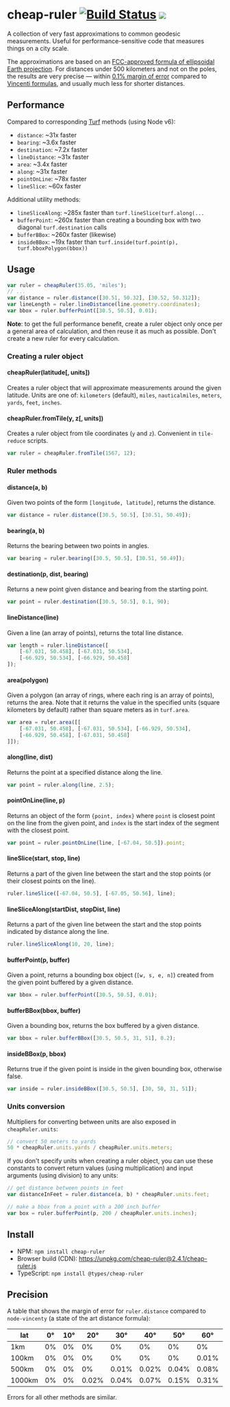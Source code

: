 # cheap-ruler [![Build Status](https://travis-ci.org/mapbox/cheap-ruler.svg?branch=master)](https://travis-ci.org/mapbox/cheap-ruler) [![](https://img.shields.io/badge/simply-awesome-brightgreen.svg)](https://github.com/mourner/projects)

A collection of very fast approximations to common geodesic measurements.
Useful for performance-sensitive code that measures things on a city scale.

The approximations are based on an [FCC-approved formula of ellipsoidal Earth projection](https://www.gpo.gov/fdsys/pkg/CFR-2005-title47-vol4/pdf/CFR-2005-title47-vol4-sec73-208.pdf).
For distances under 500 kilometers and not on the poles,
the results are very precise — within [0.1% margin of error](#precision)
compared to [Vincenti formulas](https://en.wikipedia.org/wiki/Vincenty%27s_formulae),
and usually much less for shorter distances.

## Performance

Compared to corresponding [Turf](http://turfjs.org/) methods (using Node v6):

- `distance`: ~31x faster
- `bearing`: ~3.6x faster
- `destination`: ~7.2x faster
- `lineDistance`: ~31x faster
- `area`: ~3.4x faster
- `along`: ~31x faster
- `pointOnLine`: ~78x faster
- `lineSlice`: ~60x faster

Additional utility methods:

- `lineSliceAlong`: ~285x faster than `turf.lineSlice(turf.along(...`
- `bufferPoint`: ~260x faster than creating a bounding box with two diagonal `turf.destination` calls
- `bufferBBox`: ~260x faster (likewise)
- `insideBBox`: ~19x faster than `turf.inside(turf.point(p), turf.bboxPolygon(bbox))`

## Usage

```js
var ruler = cheapRuler(35.05, 'miles');
// ...
var distance = ruler.distance([30.51, 50.32], [30.52, 50.312]);
var lineLength = ruler.lineDistance(line.geometry.coordinates);
var bbox = ruler.bufferPoint([30.5, 50.5], 0.01);
```

**Note**: to get the full performance benefit,
create a ruler object only once per a general area of calculation,
and then reuse it as much as possible.
Don't create a new ruler for every calculation.

### Creating a ruler object

#### cheapRuler(latitude[, units])

Creates a ruler object that will approximate measurements around the given latitude.
Units are one of: `kilometers` (default), `miles`, `nauticalmiles`, `meters`, `yards`, `feet`, `inches`.

#### cheapRuler.fromTile(y, z[, units])

Creates a ruler object from tile coordinates (`y` and `z`). Convenient in `tile-reduce` scripts.

```js
var ruler = cheapRuler.fromTile(1567, 12);
```

### Ruler methods

#### distance(a, b)

Given two points of the form `[longitude, latitude]`, returns the distance.

```js
var distance = ruler.distance([30.5, 50.5], [30.51, 50.49]);
```

#### bearing(a, b)

Returns the bearing between two points in angles.

```js
var bearing = ruler.bearing([30.5, 50.5], [30.51, 50.49]);
```

#### destination(p, dist, bearing)

Returns a new point given distance and bearing from the starting point.

```js
var point = ruler.destination([30.5, 50.5], 0.1, 90);
```

#### lineDistance(line)

Given a line (an array of points), returns the total line distance.

```js
var length = ruler.lineDistance([
    [-67.031, 50.458], [-67.031, 50.534],
    [-66.929, 50.534], [-66.929, 50.458]
]);
```

#### area(polygon)

Given a polygon (an array of rings, where each ring is an array of points), returns the area.
Note that it returns the value in the specified units
(square kilometers by default) rather than square meters as in `turf.area`.

```js
var area = ruler.area([[
    [-67.031, 50.458], [-67.031, 50.534], [-66.929, 50.534],
    [-66.929, 50.458], [-67.031, 50.458]
]]);
```

#### along(line, dist)

Returns the point at a specified distance along the line.

```js
var point = ruler.along(line, 2.5);
```

#### pointOnLine(line, p)

Returns an object of the form `{point, index}` where `point` is closest point on the line from the given point,
and `index` is the start index of the segment with the closest point.

```js
var point = ruler.pointOnLine(line, [-67.04, 50.5]).point;
```

#### lineSlice(start, stop, line)

Returns a part of the given line between the start and the stop points (or their closest points on the line).

```js
ruler.lineSlice([-67.04, 50.5], [-67.05, 50.56], line);
```

#### lineSliceAlong(startDist, stopDist, line)

Returns a part of the given line between the start and the stop points indicated by distance along the line.

```js
ruler.lineSliceAlong(10, 20, line);
```

#### bufferPoint(p, buffer)

Given a point, returns a bounding box object (`[w, s, e, n]`) created from the given point buffered by a given distance.

```js
var bbox = ruler.bufferPoint([30.5, 50.5], 0.01);
```

#### bufferBBox(bbox, buffer)

Given a bounding box, returns the box buffered by a given distance.

```js
var bbox = ruler.bufferBBox([30.5, 50.5, 31, 51], 0.2);
```

#### insideBBox(p, bbox)

Returns true if the given point is inside in the given bounding box, otherwise false.

```js
var inside = ruler.insideBBox([30.5, 50.5], [30, 50, 31, 51]);
```

### Units conversion

Multipliers for converting between units are also exposed in `cheapRuler.units`:

```js
// convert 50 meters to yards
50 * cheapRuler.units.yards / cheapRuler.units.meters;
```

If you don't specify units when creating a ruler object,
you can use these constants to convert return values (using multiplication)
and input arguments (using division) to any units:

```js
// get distance between points in feet
var distanceInFeet = ruler.distance(a, b) * cheapRuler.units.feet;

// make a bbox from a point with a 200 inch buffer
var box = ruler.bufferPoint(p, 200 / cheapRuler.units.inches);
```

## Install

- NPM: `npm install cheap-ruler`
- Browser build (CDN): https://unpkg.com/cheap-ruler@2.4.1/cheap-ruler.js
- TypeScript: `npm install @types/cheap-ruler`

## Precision

A table that shows the margin of error for `ruler.distance` compared to `node-vincenty`
(a state of the art distance formula):

| lat | 0&deg; | 10&deg; | 20&deg; | 30&deg; | 40&deg; | 50&deg; | 60&deg; | 70&deg; | 80&deg; |
| --- |  --- | --- | --- | --- | --- | --- | --- | --- | --- |
| 1km | 0% | 0% | 0% | 0% | 0% | 0% | 0% | 0% | 0% |
| 100km | 0% | 0% | 0% | 0% | 0% | 0% | 0.01% | 0.01% | 0.04% |
| 500km | 0% | 0% | 0% | 0.01% | 0.02% | 0.04% | 0.08% | 0.2% | 0.83% |
| 1000km | 0% | 0% | 0.02% | 0.04% | 0.07% | 0.15% | 0.31% | 0.78% | 3.36% |

Errors for all other methods are similar.
